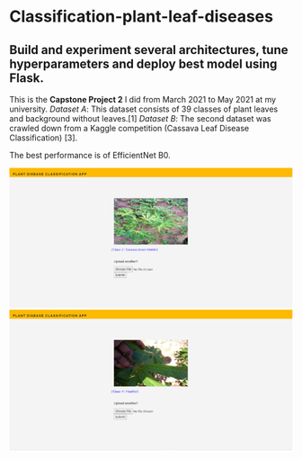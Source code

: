 # Classification-plant-leaf-diseases
## Build and experiment several architectures, tune hyperparameters and deploy best model using Flask.
This is the **Capstone Project 2** I did from March 2021 to May 2021 at my university.
*Dataset A*: This dataset consists of 39 classes of plant leaves and background without leaves.[1]
*Dataset B*: The second dataset was crawled down from a Kaggle competition (Cassava Leaf Disease Classification) [3].

The best performance is of EfficientNet B0.

![Github logo](https://github.com/ToDucThanh/Classification-plant-leaf-diseases/blob/master/Image-Classification-App/img1.png)
![Github logo](https://github.com/ToDucThanh/Classification-plant-leaf-diseases/blob/master/Image-Classification-App/img2.png)
